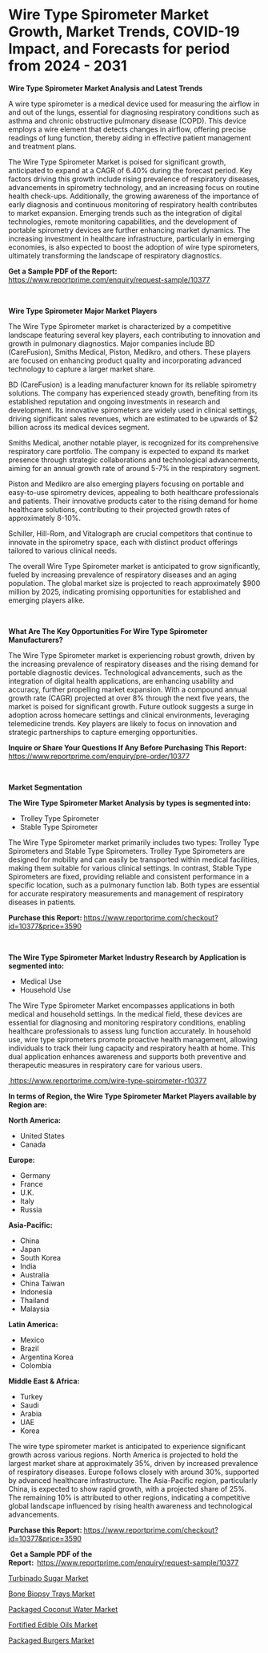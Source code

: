 <p><h1>Wire Type Spirometer Market Growth, Market Trends, COVID-19 Impact, and Forecasts for period from 2024 - 2031</h1></p><p><strong>Wire Type Spirometer Market Analysis and Latest Trends</strong></p>
<p><p>A wire type spirometer is a medical device used for measuring the airflow in and out of the lungs, essential for diagnosing respiratory conditions such as asthma and chronic obstructive pulmonary disease (COPD). This device employs a wire element that detects changes in airflow, offering precise readings of lung function, thereby aiding in effective patient management and treatment plans.</p><p>The Wire Type Spirometer Market is poised for significant growth, anticipated to expand at a CAGR of 6.40% during the forecast period. Key factors driving this growth include rising prevalence of respiratory diseases, advancements in spirometry technology, and an increasing focus on routine health check-ups. Additionally, the growing awareness of the importance of early diagnosis and continuous monitoring of respiratory health contributes to market expansion. Emerging trends such as the integration of digital technologies, remote monitoring capabilities, and the development of portable spirometry devices are further enhancing market dynamics. The increasing investment in healthcare infrastructure, particularly in emerging economies, is also expected to boost the adoption of wire type spirometers, ultimately transforming the landscape of respiratory diagnostics.</p></p>
<p><strong>Get a Sample PDF of the Report:&nbsp;</strong> <a href="https://www.reportprime.com/enquiry/request-sample/10377?utm_campaign=1782&utm_medium=2&utm_source=Github&utm_content=ia&utm_term=18102024&utm_id=wire-type-spirometer">https://www.reportprime.com/enquiry/request-sample/10377</a></p>
<p>&nbsp;</p>
<p><strong>Wire Type Spirometer Major Market Players</strong></p>
<p><p>The Wire Type Spirometer market is characterized by a competitive landscape featuring several key players, each contributing to innovation and growth in pulmonary diagnostics. Major companies include BD (CareFusion), Smiths Medical, Piston, Medikro, and others. These players are focused on enhancing product quality and incorporating advanced technology to capture a larger market share.</p><p>BD (CareFusion) is a leading manufacturer known for its reliable spirometry solutions. The company has experienced steady growth, benefiting from its established reputation and ongoing investments in research and development. Its innovative spirometers are widely used in clinical settings, driving significant sales revenues, which are estimated to be upwards of $2 billion across its medical devices segment.</p><p>Smiths Medical, another notable player, is recognized for its comprehensive respiratory care portfolio. The company is expected to expand its market presence through strategic collaborations and technological advancements, aiming for an annual growth rate of around 5-7% in the respiratory segment.</p><p>Piston and Medikro are also emerging players focusing on portable and easy-to-use spirometry devices, appealing to both healthcare professionals and patients. Their innovative products cater to the rising demand for home healthcare solutions, contributing to their projected growth rates of approximately 8-10%.</p><p>Schiller, Hill-Rom, and Vitalograph are crucial competitors that continue to innovate in the spirometry space, each with distinct product offerings tailored to various clinical needs.</p><p>The overall Wire Type Spirometer market is anticipated to grow significantly, fueled by increasing prevalence of respiratory diseases and an aging population. The global market size is projected to reach approximately $900 million by 2025, indicating promising opportunities for established and emerging players alike.</p></p>
<p>&nbsp;</p>
<p><strong>What Are The Key Opportunities For Wire Type Spirometer Manufacturers?</strong></p>
<p><p>The Wire Type Spirometer market is experiencing robust growth, driven by the increasing prevalence of respiratory diseases and the rising demand for portable diagnostic devices. Technological advancements, such as the integration of digital health applications, are enhancing usability and accuracy, further propelling market expansion. With a compound annual growth rate (CAGR) projected at over 8% through the next five years, the market is poised for significant growth. Future outlook suggests a surge in adoption across homecare settings and clinical environments, leveraging telemedicine trends. Key players are likely to focus on innovation and strategic partnerships to capture emerging opportunities.</p></p>
<p><strong>Inquire or Share Your Questions If Any Before Purchasing This Report:</strong> <a href="https://www.reportprime.com/enquiry/pre-order/10377?utm_campaign=1782&utm_medium=2&utm_source=Github&utm_content=ia&utm_term=18102024&utm_id=wire-type-spirometer">https://www.reportprime.com/enquiry/pre-order/10377</a></p>
<p>&nbsp;</p>
<p><strong>Market Segmentation</strong></p>
<p><strong>The Wire Type Spirometer Market Analysis by types is segmented into:</strong></p>
<p><ul><li>Trolley Type Spirometer</li><li>Stable Type Spirometer</li></ul></p>
<p><p>The Wire Type Spirometer market primarily includes two types: Trolley Type Spirometers and Stable Type Spirometers. Trolley Type Spirometers are designed for mobility and can easily be transported within medical facilities, making them suitable for various clinical settings. In contrast, Stable Type Spirometers are fixed, providing reliable and consistent performance in a specific location, such as a pulmonary function lab. Both types are essential for accurate respiratory measurements and management of respiratory diseases in patients.</p></p>
<p><strong>Purchase this Report:&nbsp;</strong><a href="https://www.reportprime.com/checkout?id=10377&price=3590&utm_campaign=1782&utm_medium=2&utm_source=Github&utm_content=ia&utm_term=18102024&utm_id=wire-type-spirometer">https://www.reportprime.com/checkout?id=10377&price=3590</a></p>
<p>&nbsp;</p>
<p><strong>The Wire Type Spirometer Market Industry Research by Application is segmented into:</strong></p>
<p><ul><li>Medical Use</li><li>Household Use</li></ul></p>
<p><p>The Wire Type Spirometer Market encompasses applications in both medical and household settings. In the medical field, these devices are essential for diagnosing and monitoring respiratory conditions, enabling healthcare professionals to assess lung function accurately. In household use, wire type spirometers promote proactive health management, allowing individuals to track their lung capacity and respiratory health at home. This dual application enhances awareness and supports both preventive and therapeutic measures in respiratory care for various users.</p></p>
<p><a href="https://www.reportprime.com/wire-type-spirometer-r10377?utm_campaign=1782&utm_medium=2&utm_source=Github&utm_content=ia&utm_term=18102024&utm_id=wire-type-spirometer">&nbsp;https://www.reportprime.com/wire-type-spirometer-r10377</a></p>
<p><strong>In terms of Region, the Wire Type Spirometer Market Players available by Region are:</strong></p>
<p>
    <p> <strong> North America: </strong>
        <ul>
            <li>United States</li>
            <li>Canada</li>
        </ul>
        </p> 
    <p> <strong> Europe: </strong>
        <ul>
            <li>Germany</li>
            <li>France</li>
            <li>U.K.</li>
            <li>Italy</li>
            <li>Russia</li>
        </ul>
        </p> 
    <p> <strong> Asia-Pacific: </strong>
        <ul>
            <li>China</li>
            <li>Japan</li>
            <li>South Korea</li>
            <li>India</li>
            <li>Australia</li>
            <li>China Taiwan</li>
            <li>Indonesia</li>
            <li>Thailand</li>
            <li>Malaysia</li>
        </ul>
        </p> 
    <p> <strong> Latin America: </strong>
        <ul>
            <li>Mexico</li>
            <li>Brazil</li>
            <li>Argentina Korea</li>
            <li>Colombia</li>
        </ul>
        </p> 
    <p> <strong> Middle East & Africa: </strong>
        <ul>
            <li>Turkey</li>
            <li>Saudi</li>
            <li>Arabia</li>
            <li>UAE</li>
            <li>Korea</li>
        </ul>
    </p>
    </p>
<p><p>The wire type spirometer market is anticipated to experience significant growth across various regions. North America is projected to hold the largest market share at approximately 35%, driven by increased prevalence of respiratory diseases. Europe follows closely with around 30%, supported by advanced healthcare infrastructure. The Asia-Pacific region, particularly China, is expected to show rapid growth, with a projected share of 25%. The remaining 10% is attributed to other regions, indicating a competitive global landscape influenced by rising health awareness and technological advancements.</p></p>
<p><strong>Purchase this Report: </strong><a href="https://www.reportprime.com/checkout?id=10377&price=3590&utm_campaign=1782&utm_medium=2&utm_source=Github&utm_content=ia&utm_term=18102024&utm_id=wire-type-spirometer">https://www.reportprime.com/checkout?id=10377&price=3590</a></p>
<p>&nbsp;<strong>Get a Sample PDF of the Report:&nbsp;&nbsp;</strong><a href="https://www.reportprime.com/enquiry/request-sample/10377?utm_campaign=1782&utm_medium=2&utm_source=Github&utm_content=ia&utm_term=18102024&utm_id=wire-type-spirometer">https://www.reportprime.com/enquiry/request-sample/10377</a></p>
<p><strong></strong></p>
<p><p><a href="https://www.linkedin.com/pulse/emerging-technologies-reshaping-turbinado-sugar-market-mpvae?utm_campaign=1782&utm_medium=2&utm_source=Github&utm_content=ia&utm_term=18102024&utm_id=wire-type-spirometer">Turbinado Sugar Market</a></p><p><a href="https://github.com/GenaGaines34/Market-Research-Report-List-1/blob/main/bone-biopsy-trays-market.md?utm_campaign=1782&utm_medium=2&utm_source=Github&utm_content=ia&utm_term=18102024&utm_id=wire-type-spirometer">Bone Biopsy Trays Market</a></p><p><a href="https://www.linkedin.com/pulse/packaged-coconut-water-industry-resonance-69-amplification-xds9e?utm_campaign=1782&utm_medium=2&utm_source=Github&utm_content=ia&utm_term=18102024&utm_id=wire-type-spirometer">Packaged Coconut Water Market</a></p><p><a href="https://www.linkedin.com/pulse/global-fortified-edible-oils-market-size-trends-analysis-5nhve?utm_campaign=1782&utm_medium=2&utm_source=Github&utm_content=ia&utm_term=18102024&utm_id=wire-type-spirometer">Fortified Edible Oils Market</a></p><p><a href="https://www.linkedin.com/pulse/packaged-burgers-market-evolution-key-trends-regional-dynamics-fmxme?utm_campaign=1782&utm_medium=2&utm_source=Github&utm_content=ia&utm_term=18102024&utm_id=wire-type-spirometer">Packaged Burgers Market</a></p></p>
